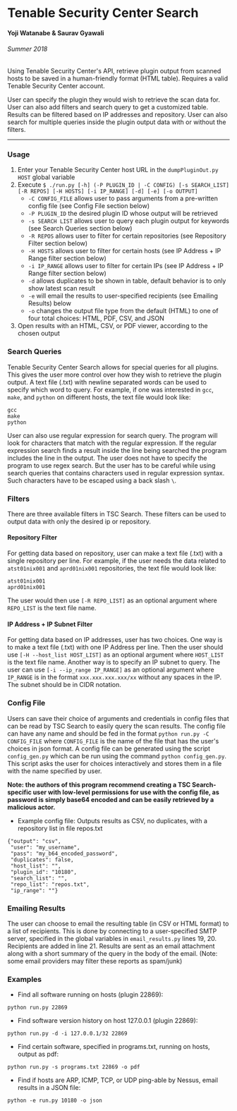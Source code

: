# Tenable Security Center Search
#### Yoji Watanabe & Saurav Gyawali
###### Summer 2018
Using Tenable Security Center's API, retrieve plugin output from scanned hosts to be saved in a human-friendly format (HTML table). Requires a valid Tenable Security Center account.

User can specify the plugin they would wish to retrieve the scan data for. User can also add filters and search query to get a customized table. Results can be filtered based on IP addresses and repository. User can also search for multiple queries inside the plugin output data with or without the filters.

***


### Usage
1. Enter your Tenable Security Center host URL in the `dumpPluginOut.py` `HOST` global variable
2. Execute `$ ./run.py [-h] (-P PLUGIN_ID | -C CONFIG) [-s SEARCH_LIST] [-R REPOS] [-H HOSTS] [-i IP_RANGE] [-d] [-e] [-o OUTPUT]`
    * `-C CONFIG_FILE` allows user to pass arguments from a pre-written config file (see Config File section below)
    * `-P PLUGIN_ID` the desired plugin ID whose output will be retrieved
    * `-s SEARCH LIST` allows user to query each plugin output for keywords (see Search Queries section below)
    * `-R REPOS` allows user to filter for certain repositories (see Repository Filter section below)
    * `-H HOSTS` allows user to filter for certain hosts (see IP Address + IP Range filter section below)
    * `-i IP_RANGE` allows user to filter for certain IPs (see IP Address + IP Range filter section below)
    * `-d` allows duplicates to be shown in table, default behavior is to only show latest scan result
    * `-e` will email the results to user-specified recipients (see Emailing Results) below
    * `-o` changes the output file type from the default (HTML) to one of four total choices: HTML, PDF, CSV, and JSON
3. Open results with an HTML, CSV, or PDF viewer, according to the chosen output


### Search Queries
Tenable Security Center Search allows for special queries for all plugins. This gives the user more control over how they wish to retrieve the plugin output. A text file (.txt) with newline separated words can be used to specify which word to query. For example, if one was interested in `gcc`, `make`, and `python` on different hosts, the text file would look like:
```
gcc
make
python
``` 
User can also use regular expression for search query. The program will look for characters that match with the regular expression. If the regular expression search finds a result inside the line being searched the program includes the line in the output. The user does not have to specify the program to use regex search. But the user has to be careful while using search queries that contains characters used in regular expression syntax. Such characters have to be escaped using a back slash `\`.  

### Filters
There are three available filters in TSC Search. These filters can be used to output data with only the desired ip or repository. 

#### Repository Filter
For getting data based on repository, user can make a text file (.txt) with a single repository per line. For example, if the user needs the data related to `atst01nix001` and `aprd01nix001` repositories, the text file would look like:
```
atst01nix001
aprd01nix001
```
The user would then use `[-R REPO_LIST]` as an optional argument where `REPO_LIST` is the text file name.

#### IP Address + IP Subnet Filter
For getting data based on IP addresses, user has two choices. One way is to make a text file (.txt) with one IP Address per line. Then the user should use `[-H --host_list HOST_LIST]` as an optional argument where `HOST_LIST` is the text file name. Another way is to specify an IP subnet to query. The user can use `[-i --ip_range IP_RANGE]` as an optional argument where `IP_RANGE` is in the format `xxx.xxx.xxx.xxx/xx` without any spaces in the IP. The subnet should be in CIDR notation.

### Config File
Users can save their choice of arguments and credentials in config files that can be read by TSC Search to easily query the scan results. The config file can have any name and should be fed in the format `python run.py -C CONFIG_FILE` where `CONFIG_FILE` is the name of the file that has the user's choices in json format. 
A config file can be generated using the script `config_gen.py` which can be run using the command `python config_gen.py`. This script asks the user for choices interactively and stores them in a file with the name specified by user. 

__Note: the authors of this program recommend creating a TSC Search-specific user with low-level permissions for use with the config file, as password is simply base64 encoded and can be easily retrieved by a malicious actor.__
* Example config file: Outputs results as CSV, no duplicates, with a repository list in file repos.txt

```
{"output": "csv",
 "user": "my_username", 
 "pass": "my_b64_encoded_password", 
 "duplicates": false, 
 "host_list": "", 
 "plugin_id": "10180", 
 "search_list": "", 
 "repo_list": "repos.txt", 
 "ip_range": ""}
```

### Emailing Results
The user can choose to email the resulting table (in CSV or HTML format) to a list of recipients. This is done by connecting to a user-specified SMTP server, specified in the global variables in `email_results.py` lines 19, 20. Recipients are added in line 21. Results are sent as an email attachment along with a short summary of the query in the body of the email. 
(Note: some email providers may filter these reports as spam/junk)

### Examples
* Find all software running on hosts (plugin 22869):
```
python run.py 22869
```
* Find software version history on host 127.0.0.1 (plugin 22869):
```
python run.py -d -i 127.0.0.1/32 22869
```
* Find certain software, specified in programs.txt, running on hosts, output as pdf:
```
python run.py -s programs.txt 22869 -o pdf
```
* Find if hosts are ARP, ICMP, TCP, or UDP ping-able by Nessus, email results in a JSON file:
```
python -e run.py 10180 -o json
```
